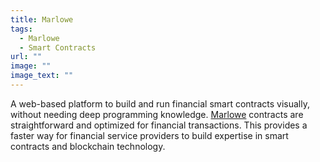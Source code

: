```yaml
---
title: Marlowe
tags:
  - Marlowe
  - Smart Contracts
url: ""
image: ""
image_text: ""
---
```


A web-based platform to build and run financial smart contracts visually, without needing deep programming knowledge. [Marlowe](https://marlowe-finance.io/) contracts are straightforward and optimized for financial transactions. This provides a faster way for financial service providers to build expertise in smart contracts and blockchain technology.
